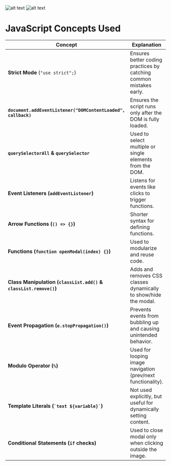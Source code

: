 ![alt text](image.png)
![alt text](image-1.png)

# JavaScript Concepts Used

| Concept                | Explanation |
|------------------------|-------------|
| **Strict Mode** (`"use strict";`) | Ensures better coding practices by catching common mistakes early. |
| **`document.addEventListener("DOMContentLoaded", callback)`** | Ensures the script runs only after the DOM is fully loaded. |
| **`querySelectorAll` & `querySelector`** | Used to select multiple or single elements from the DOM. |
| **Event Listeners (`addEventListener`)** | Listens for events like clicks to trigger functions. |
| **Arrow Functions (`() => {}`)** | Shorter syntax for defining functions. |
| **Functions (`function openModal(index) {}`)** | Used to modularize and reuse code. |
| **Class Manipulation (`classList.add()` & `classList.remove()`)** | Adds and removes CSS classes dynamically to show/hide the modal. |
| **Event Propagation (`e.stopPropagation()`)** | Prevents events from bubbling up and causing unintended behavior. |
| **Modulo Operator (`%`)** | Used for looping image navigation (prev/next functionality). |
| **Template Literals (`` `text ${variable}` ``)** | Not used explicitly, but useful for dynamically setting content. |
| **Conditional Statements (`if` checks)** | Used to close modal only when clicking outside the image. |
